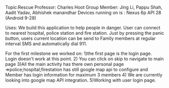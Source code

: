 Topic:Rescue
Professor: Charles Hoot
Group Member: Jing Li, Pappu Shah, Aadit Yadav, Abhishek manandhar
Devices running on is : Nexus 6p API 28 (Android 9-28)

Uses: We build this application to help people in danger. User can connect to nearest hospital, police station
and fire station. Just by pressing the panic button, users current location can be send to Family
members at regular interval SMS and automatically dial 911.

For the first milestone we worked on: 
1)the first page is the login page. Login doesn't work at this point.
2) You can click on skip to navigate to main page
3)All the main activity has there own personal page
=>police;hospital;firestation has still google map api to configure and Member has login information for maximum 3 members
4) We are currently looking into google map API integration.
5)Working with user login page.

